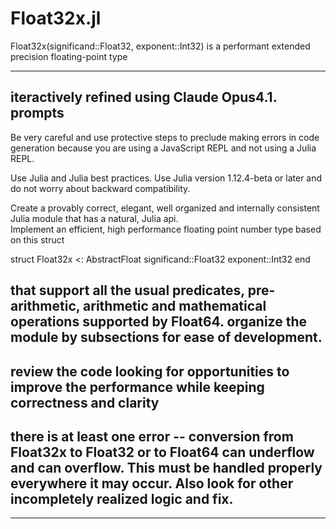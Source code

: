 # Float32x.jl
Float32x(significand::Float32, exponent::Int32) is a performant extended precision floating-point type


----
iteractively refined using Claude Opus4.1.
prompts
----
Be very careful  and use protective steps to preclude making errors in code generation because you are using a JavaScript REPL and not using a Julia REPL.

Use Julia and Julia best practices. Use Julia version 1.12.4-beta or later and do not worry about backward compatibility.

Create a provably correct, elegant, well organized and internally consistent Julia module that has a natural, Julia api.  
Implement an efficient, high performance floating point number type based on this struct

struct Float32x <: AbstractFloat 
    significand::Float32 
    exponent::Int32
end

that support all the usual predicates, pre-arithmetic, arithmetic and mathematical operations supported by Float64. 
organize the module by subsections for ease of development.
----
review the code looking for opportunities to improve the performance while keeping correctness and clarity
----
there is at least one error -- conversion from Float32x to Float32 or to Float64 can underflow and can overflow.  This must be handled properly everywhere it may occur.  Also look for other incompletely realized logic and fix.
----


---
